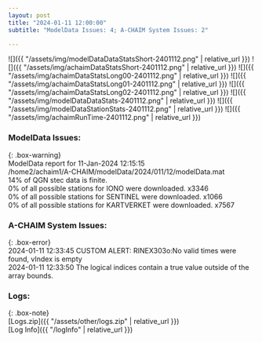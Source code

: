 ```yaml
---
layout: post
title: "2024-01-11 12:00:00"
subtitle: "ModelData Issues: 4; A-CHAIM System Issues: 2"

---
```


![]({{ "/assets/img/modelDataDataStatsShort-2401112.png" | relative_url }})
![]({{ "/assets/img/achaimDataStatsShort-2401112.png" | relative_url }})
![]({{ "/assets/img/achaimDataStatsLong00-2401112.png" | relative_url }})
![]({{ "/assets/img/achaimDataStatsLong01-2401112.png" | relative_url }})
![]({{ "/assets/img/achaimDataStatsLong02-2401112.png" | relative_url }})
![]({{ "/assets/img/modelDataDataStats-2401112.png" | relative_url }})
![]({{ "/assets/img/modelDataStationStats-2401112.png" | relative_url }})
![]({{ "/assets/img/achaimRunTime-2401112.png" | relative_url }})


### ModelData Issues:  
  
{: .box-warning}  
 ModelData report for 11-Jan-2024 12:15:15   
 /home2/achaim1/A-CHAIM/modelData/2024/011/12/modelData.mat   
 14% of QGN stec data is finite.   
 0% of all possible stations for IONO were downloaded. x3346   
 0% of all possible stations for SENTINEL were downloaded. x1066   
 0% of all possible stations for KARTVERKET were downloaded. x7567   
  
### A-CHAIM System Issues:  
  
{: .box-error}  
2024-01-11 12:33:45 CUSTOM ALERT: RINEX303o:No valid times were found, vIndex is empty  
2024-01-11 12:33:50 The logical indices contain a true value outside of the array bounds.  

### Logs:  
  
{: .box-note}  
[Logs.zip]({{ "/assets/other/logs.zip" | relative_url }})  
[Log Info]({{ "/logInfo" | relative_url }})  
